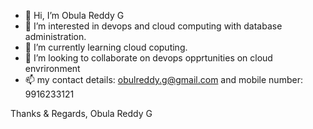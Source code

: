 - 👋 Hi, I’m Obula Reddy G
- 👀 I’m interested in devops and cloud computing with database administration.
- 🌱 I’m currently learning cloud coputing.
- 💞️ I’m looking to collaborate on devops opprtunities on cloud envrironment
- 📫 my contact details: obulreddy.g@gmail.com and mobile number: 9916233121

Thanks & Regards,
Obula Reddy G
